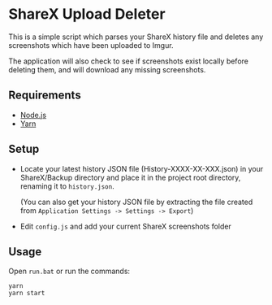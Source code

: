 # ShareX Upload Deleter

This is a simple script which parses your ShareX history file and deletes any screenshots which have been uploaded to Imgur.

The application will also check to see if screenshots exist locally before deleting them, and will download any missing screenshots.

## Requirements

- [Node.js](https://nodejs.org/en/)
- [Yarn](https://classic.yarnpkg.com/lang/en/docs/install/#windows-stable)

## Setup

- Locate your latest history JSON file (History-XXXX-XX-XXX.json) in your ShareX/Backup directory and place it in the project root directory, renaming it to `history.json`.

  (You can also get your history JSON file by extracting the file created from `Application Settings -> Settings -> Export`)

- Edit `config.js` and add your current ShareX screenshots folder

## Usage

Open `run.bat` or run the commands:

```
yarn
yarn start
```
